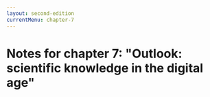 ```yaml
---
layout: second-edition
currentMenu: chapter-7
---
```


# Notes for chapter 7: "Outlook: scientific knowledge in the digital age"
